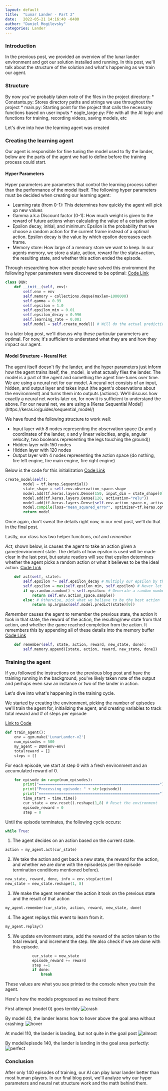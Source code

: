 ```yaml
---
layout: default
title:  "Lunar Lander - Part 2"
date:   2022-05-21 14:16:40 -0400
author: "Daniel Mogilevsky"
categories: Lander
---
```

<h3>Introduction</h3>
In the previous post, we provided an overview of the lunar lander environment and got our solution
installed and running. In this post, we'll talk about the structure of the solution and what's happening as we train
our agent.

<h3>Structure</h3>
By now you've probably taken note of the files in the project directory:
* Constants.py: Stores directory paths and strings we use throughout the project
* main.py: Starting point for the project that calls the necessary functions based on user inputs
* eagle_large.py: File with all the AI logic and functions for training, recording videos, saving models, etc

Let's dive into how the learning agent was created
<h3>Creating the learning agent</h3>
Our agent is responsible for fine tuning the model used to fly the lander, below are the parts of the agent
we had to define before the training process could start.

<h4>Hyper Parameters</h4>
Hyper parameters are parameters that control the learning process rather than the performance of the model itself. 
The following hyper parameters must be decided when creating our learning agent:

* Learning rate (from 0-1): This determines how quickly the agent will pick up new values
* Gamma a.k.a Discount factor (0-1): How much weight is given to the reward of future actions when calculating the value
of a certain action
* Epsilon decay, initial, and minimum: Epsilon is the probability that we choose a random action for the current frame instead of a 
optimal action. Epsilon decay is the value by which epsilon decreases each frame.
* Memory store: How large of a memory store we want to keep. In our agents memory, we store a state, action, reward for the
state+action, the resulting state, and whether this action ended the episode.

Through researching how other people have solved this environment the following hyper parameters were discovered to be optimal:
[Code Link](https://github.com/gryslik/ml-musings/blob/109d54e39476636e714b686a1c63ef71da54d1ae/lunar_lander/eagle_large.py#L16-L25)
```python
class DQN:
    def __init__(self, env):
        self.env = env
        self.memory = collections.deque(maxlen=1000000)
        self.gamma = 0.99
        self.epsilon = 1.0
        self.epsilon_min = 0.01
        self.epsilon_decay = 0.996
        self.learning_rate = 0.001
        self.model = self.create_model() # Will do the actual predictions
 ```
In a later blog post, we'll discuss why these particular parameters are optimal. For now, it's sufficient to understand
what they are and how they impact our agent.

<h4>Model Structure - Neural Net</h4>
The agent itself doesn't fly the lander, and the hyper parameters just inform how the agent trains itself, the _model_
is what actually flies the lander. The model is a part of the agent and something the agent fine-tunes over time. 
We are using a neural net for our model. A neural net consists of an input, hidden, and output layer
and takes input (the agent's observations about the environment) and turns them into outputs (actions).
We'll discuss how exactly a neural net works later on, for now it is sufficient to understand the above. 
For our neural net, we are using a [Keras Sequential Model](https://keras.io/guides/sequential_model/)

We have found the following structure to work well:
* Input layer with 8 nodes representing the observation space ((x and y coordinates of the lander, x and y linear velocities, angle, angular velocity, two booleans representing the legs
  touching the ground))
* Hidden layer with 150 nodes
* Hidden layer with 120 nodes
* Output layer with 4 nodes representing the action space (do nothing, fire left engine, fire main engine, fire right engine)

Below is the code for this initialization
[Code Link](https://github.com/gryslik/ml-musings/blob/109d54e39476636e714b686a1c63ef71da54d1ae/lunar_lander/eagle_large.py#L27-L34)
```python
create_model(self):
        model = tf.keras.Sequential()
        state_shape = self.env.observation_space.shape
        model.add(tf.keras.layers.Dense(150, input_dim = state_shape[0], activation = "relu"))
        model.add(tf.keras.layers.Dense(120, activation="relu"))
        model.add(tf.keras.layers.Dense(self.env.action_space.n, activation="linear"))
        model.compile(loss="mean_squared_error", optimizer=tf.keras.optimizers.Adam(lr=self.learning_rate))
        return model
```

Once again, don't sweat the details right now, in our next post, we'll do that in the final post.

Lastly, our class has two helper functions, _act_ and _remember_

_Act_, shown below, is causes the agent to take an action given a game/environment state. The details of how epsilon
is used will be made clear in the last post, but astute readers will see that epsilon determines whether the
agent picks a random action or what it believes to be the ideal action.
[Code Link](https://github.com/gryslik/ml-musings/blob/109d54e39476636e714b686a1c63ef71da54d1ae/lunar_lander/eagle_large.py#L63-L69)
```python
    def act(self, state):
        self.epsilon *= self.epsilon_decay # Multiply our epsilon by the decay
        self.epsilon = max(self.epsilon_min, self.epsilon) # Never let epsilon go below the minium value
        if np.random.random() < self.epsilon: # Generate a random number 0-1, if it's less than episolon, do a random action
            return self.env.action_space.sample()
        else: # Otherwise, pick what we believe to be the best action
            return np.argmax(self.model.predict(state)[0])
```

_Remember_ causes the agent to remember the previous state, the action it took in that state, the reward of the action,
the resulting/new state from that action, and whether the game reached completion from the action. It remembers this
by appending all of these details into the memory buffer
[Code Link](https://github.com/gryslik/ml-musings/blob/109d54e39476636e714b686a1c63ef71da54d1ae/lunar_lander/eagle_large.py#L37)
```python
    def remember(self, state, action, reward, new_state, done):
        self.memory.append([state, action, reward, new_state, done])
```

<h3>Training the agent</h3>

If you followed the instructions on the previous blog post and have the training running in the background,
you've likely taken note of the output and perhaps even saw an instance or two of the lander in action.

Let's dive into what's happening in the training cycle.

We started by creating the environment, picking the number of episodes we'll train the agent for, initializing
the agent, and creating variables to track total reward and # of steps per episode

[Link to Code](https://github.com/gryslik/ml-musings/blob/109d54e39476636e714b686a1c63ef71da54d1ae/lunar_lander/eagle_large.py#L155-L196)
```python
def train_agent():
    env = gym.make('LunarLander-v2')
    num_episodes = 500
    my_agent = DQN(env=env)
    totalreward = []
    steps = []
 ```

For each episode, we start at step 0 with a fresh environment and an accumulated reward of 0.
```python
    for episode in range(num_episodes):
        print("======================================================")
        print("Processing episode: " + str(episode))
        print("======================================================")
        time_start = time.time()
        cur_state = env.reset().reshape(1,8) # Reset the environment
        episode_reward = 0
        step = 0
```

Until the episode terminates, the following cycle occurs:
```python
while True:
```
1. The agent decides on an action based on the current state.
```python
action = my_agent.act(cur_state)
```
2. We take the action and get back a new state, the reward for the action, and whether we are done with the episode(as per the episode
   termination conditions mentioned before).
```python
new_state, reward, done, info = env.step(action)
new_state = new_state.reshape(1, 8)
```
3. We make the agent remember the action it took on the previous state and
   the result of that action
```python
my_agent.remember(cur_state, action, reward, new_state, done)
```
4. The agent replays this event to learn from it.
```python
my_agent.replay()
```
5. We update environment state, add the reward of the action taken to the total reward, and increment the step.
   We also check if we are done with this episode.
```python
            cur_state = new_state
            episode_reward += reward
            step +=1
            if done:
                break
```

These values are what you see printed to the console when you train the agent. 

Here's how the models progressed as we trained them:

First attempt (model 0) goes terribly
![crash](/ml-musings/assets/videos/lander_crash.gif)


By model 40, the lander learns how to hover above the goal area without crashing:
![hover](/ml-musings/assets/videos/lander_hover.gif)

At model 110, the lander is landing, but not quite in the goal post
![almost](/ml-musings/assets/videos/almost.gif)

By model/episode 140, the lander is landing in the goal area perfectly:
![perfect](/ml-musings/assets/videos/perfect.gif)

<h3>Conclusion</h3>

After only 140 episodes of training, our AI can play lunar lander better than
most human players. In our final blog post, we'll analyze why our hyper parameters and neural net structure work
and the math behind them.